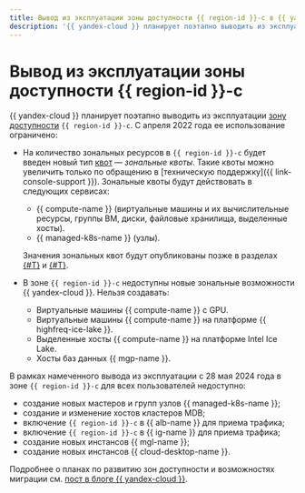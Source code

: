 ```yaml
---
title: Вывод из эксплуатации зоны доступности {{ region-id }}-c в {{ yandex-cloud }}
description: '{{ yandex-cloud }} планирует поэтапно выводить из эксплуатации зону доступности {{ region-id }}-c. С апреля 2022 года введены квоты на количество зональных ресурсов, а также недоступны новые зональные возможности.'
---
```


# Вывод из эксплуатации зоны доступности {{ region-id }}-c

{{ yandex-cloud }} планирует поэтапно выводить из эксплуатации [зону доступности](geo-scope.md) `{{ region-id }}-c`. С апреля 2022 года ее использование ограничено:

* На количество зональных ресурсов в `{{ region-id }}-c` будет введен новый тип [квот](quotas-limits.md) — _зональные квоты_. Такие квоты можно увеличить только по обращению в [техническую поддержку]({{ link-console-support }}). Зональные квоты будут действовать в следующих сервисах:

    * {{ compute-name }} (виртуальные машины и их вычислительные ресурсы, группы ВМ, диски, файловые хранилища, выделенные хосты).
    * {{ managed-k8s-name }} (узлы).
  
  Значения зональных квот будут опубликованы позже в разделах [{#T}](../../compute/concepts/limits.md) и [{#T}](../../managed-kubernetes/concepts/limits.md).

* В зоне `{{ region-id }}-c` недоступны новые зональные возможности {{ yandex-cloud }}. Нельзя создавать:

    * Виртуальные машины {{ compute-name }} с GPU.
    * Виртуальные машины {{ compute-name }} на платформе {{ highfreq-ice-lake }}.
    * Выделенные хосты {{ compute-name }} на платформе Intel Ice Lake.
    * Хосты баз данных {{ mgp-name }}.

В рамках намеченного вывода из эксплуатации с 28 мая 2024 года в зоне `{{ region-id }}-c` для всех пользователей недоступно:

* создание новых мастеров и групп узлов {{ managed-k8s-name }};
* создание и изменение хостов кластеров MDB;
* включение `{{ region-id }}-c` в {{ alb-name }} для приема трафика;
* включение `{{ region-id }}-c` в {{ ig-name }} для приема трафика;
* создание новых инстансов {{ mgl-name }};
* создание новых инстансов {{ cloud-desktop-name }}.


Подробнее о планах по развитию зон доступности и возможностях миграции см. [пост в блоге {{ yandex-cloud }}](/blog/posts/2022/03/az-deprecation-notice).
 